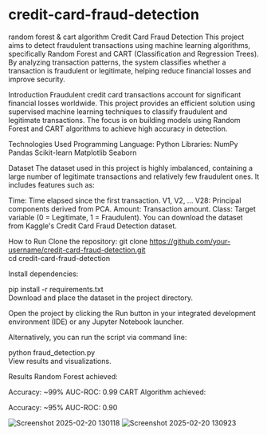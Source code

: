 # credit-card-fraud-detection
random forest &amp; cart algorithm
Credit Card Fraud Detection
This project aims to detect fraudulent transactions using machine learning algorithms, specifically Random Forest and CART (Classification and Regression Trees). By analyzing transaction patterns, the system classifies whether a transaction is fraudulent or legitimate, helping reduce financial losses and improve security.

Introduction
Fraudulent credit card transactions account for significant financial losses worldwide. This project provides an efficient solution using supervised machine learning techniques to classify fraudulent and legitimate transactions. The focus is on building models using Random Forest and CART algorithms to achieve high accuracy in detection.

Technologies Used
Programming Language: Python
Libraries:
NumPy
Pandas
Scikit-learn
Matplotlib
Seaborn

Dataset
The dataset used in this project is highly imbalanced, containing a large number of legitimate transactions and relatively few fraudulent ones. It includes features such as:

Time: Time elapsed since the first transaction.
V1, V2, ... V28: Principal components derived from PCA.
Amount: Transaction amount.
Class: Target variable (0 = Legitimate, 1 = Fraudulent).
You can download the dataset from Kaggle's Credit Card Fraud Detection dataset.


How to Run
Clone the repository:
git clone https://github.com/your-username/credit-card-fraud-detection.git  
cd credit-card-fraud-detection  

Install dependencies:

pip install -r requirements.txt  
Download and place the dataset in the project directory.

Open the project by clicking the Run button in your integrated development environment (IDE) or any Jupyter Notebook launcher.

Alternatively, you can run the script via command line:

python fraud_detection.py  
View results and visualizations.



Results
Random Forest achieved:

Accuracy: ~99%
AUC-ROC: 0.99
CART Algorithm achieved:

Accuracy: ~95%
AUC-ROC: 0.90

![Screenshot 2025-02-20 130118](https://github.com/user-attachments/assets/479a294a-9240-4d35-9dc5-653031a6a344)
![Screenshot 2025-02-20 130923](https://github.com/user-attachments/assets/daca91bc-677b-480d-8c3d-84c9a984a161)


